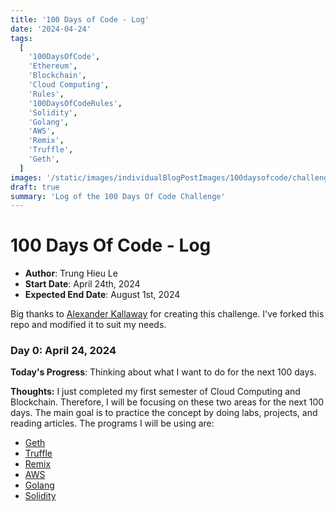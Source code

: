 ```yaml
---
title: '100 Days of Code - Log'
date: '2024-04-24'
tags:
  [
    '100DaysOfCode',
    'Ethereum',
    'Blockchain',
    'Cloud Computing',
    'Rules',
    '100DaysOfCodeRules',
    'Solidity',
    'Golang',
    'AWS',
    'Remix',
    'Truffle',
    'Geth',
  ]
images: '/static/images/individualBlogPostImages/100daysofcode/challenge-accepted.jpg'
draft: true
summary: 'Log of the 100 Days Of Code Challenge'
---
```


# 100 Days Of Code - Log

- **Author**: Trung Hieu Le
- **Start Date**: April 24th, 2024
- **Expected End Date**: August 1st, 2024

Big thanks to [Alexander Kallaway](https://github.com/kallaway/100-days-of-code) for creating this challenge.
I've forked this repo and modified it to suit my needs.

### Day 0: April 24, 2024

**Today's Progress**: Thinking about what I want to do for the next 100 days.

**Thoughts:** I just completed my first semester of Cloud Computing and Blockchain. Therefore, I will be focusing on these two areas for the next 100 days. The main goal is to practice the concept by doing labs, projects, and reading articles.
The programs I will be using are:

- [Geth](https://geth.ethereum.org/)
- [Truffle](https://www.trufflesuite.com/)
- [Remix](https://remix.ethereum.org/)
- [AWS](https://aws.amazon.com/)
- [Golang](https://golang.org/)
- [Solidity](https://soliditylang.org/)

[//]: # '**Link to work:** [Calculator App](http://www.example.com)'
